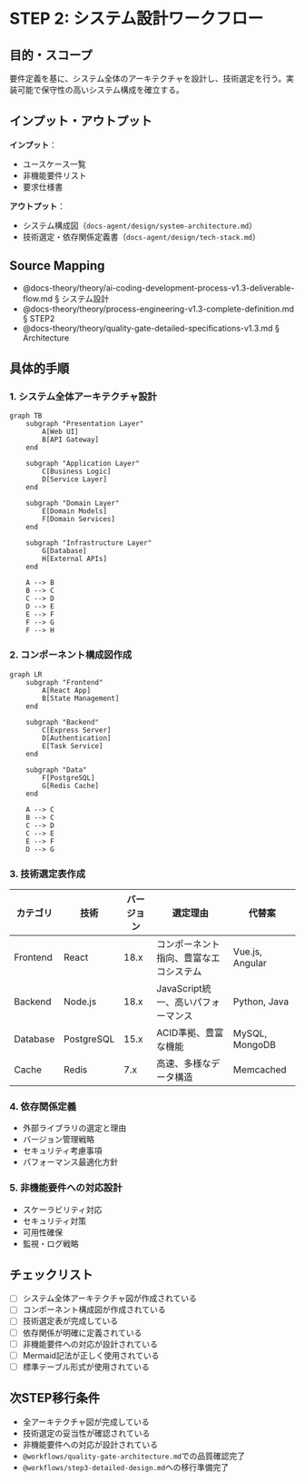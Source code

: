 # STEP 2: システム設計ワークフロー

## 目的・スコープ

要件定義を基に、システム全体のアーキテクチャを設計し、技術選定を行う。実装可能で保守性の高いシステム構成を確立する。

## インプット・アウトプット

**インプット**：
- ユースケース一覧
- 非機能要件リスト
- 要求仕様書

**アウトプット**：
- システム構成図（`docs-agent/design/system-architecture.md`）
- 技術選定・依存関係定義書（`docs-agent/design/tech-stack.md`）

## Source Mapping
- @docs-theory/theory/ai-coding-development-process-v1.3-deliverable-flow.md § システム設計
- @docs-theory/theory/process-engineering-v1.3-complete-definition.md § STEP2
- @docs-theory/theory/quality-gate-detailed-specifications-v1.3.md § Architecture

## 具体的手順

### 1. システム全体アーキテクチャ設計
```mermaid
graph TB
    subgraph "Presentation Layer"
        A[Web UI]
        B[API Gateway]
    end
    
    subgraph "Application Layer"
        C[Business Logic]
        D[Service Layer]
    end
    
    subgraph "Domain Layer"
        E[Domain Models]
        F[Domain Services]
    end
    
    subgraph "Infrastructure Layer"
        G[Database]
        H[External APIs]
    end
    
    A --> B
    B --> C
    C --> D
    D --> E
    E --> F
    F --> G
    F --> H
```

### 2. コンポーネント構成図作成
```mermaid
graph LR
    subgraph "Frontend"
        A[React App]
        B[State Management]
    end
    
    subgraph "Backend"
        C[Express Server]
        D[Authentication]
        E[Task Service]
    end
    
    subgraph "Data"
        F[PostgreSQL]
        G[Redis Cache]
    end
    
    A --> C
    B --> C
    C --> D
    C --> E
    E --> F
    D --> G
```

### 3. 技術選定表作成
| カテゴリ | 技術 | バージョン | 選定理由 | 代替案 |
|----------|------|------------|----------|--------|
| Frontend | React | 18.x | コンポーネント指向、豊富なエコシステム | Vue.js, Angular |
| Backend | Node.js | 18.x | JavaScript統一、高いパフォーマンス | Python, Java |
| Database | PostgreSQL | 15.x | ACID準拠、豊富な機能 | MySQL, MongoDB |
| Cache | Redis | 7.x | 高速、多様なデータ構造 | Memcached |

### 4. 依存関係定義
- 外部ライブラリの選定と理由
- バージョン管理戦略
- セキュリティ考慮事項
- パフォーマンス最適化方針

### 5. 非機能要件への対応設計
- スケーラビリティ対応
- セキュリティ対策
- 可用性確保
- 監視・ログ戦略

## チェックリスト

- [ ] システム全体アーキテクチャ図が作成されている
- [ ] コンポーネント構成図が作成されている
- [ ] 技術選定表が完成している
- [ ] 依存関係が明確に定義されている
- [ ] 非機能要件への対応が設計されている
- [ ] Mermaid記法が正しく使用されている
- [ ] 標準テーブル形式が使用されている

## 次STEP移行条件

- 全アーキテクチャ図が完成している
- 技術選定の妥当性が確認されている
- 非機能要件への対応が設計されている
- `@workflows/quality-gate-architecture.md`での品質確認完了
- `@workflows/step3-detailed-design.md`への移行準備完了